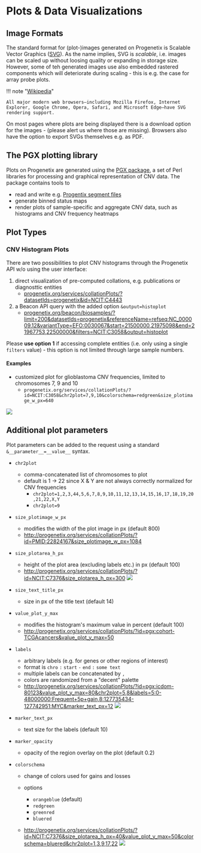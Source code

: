 # Plots & Data Visualizations

## Image Formats

The standard format for (plot-)images generated on Progenetix is Scalable Vector Graphics ([SVG](https://en.wikipedia.org/wiki/Scalable_Vector_Graphics)). As the name implies, SVG is _scalable_, i.e. images can be scaled up without loosing quality or expanding in storage size. However, some of teh generated images use also embedded rastered components which will deteriorate during scaling - this is e.g. the case for array probe plots.

!!! note "[Wikipedia](https://en.wikipedia.org/wiki/Scalable_Vector_Graphics)"

    All major modern web browsers—including Mozilla Firefox, Internet Explorer, Google Chrome, Opera, Safari, and Microsoft Edge—have SVG rendering support.

On most pages where plots are being displayed there is a download option for the images - (please alert us where those are missing). Browsers also have the option to export SVGs themselves e.g. as PDF.

## The PGX plotting library

Plots on Progenetix are generated using the [PGX package](http://github.com/progenetix/PGX/), a set of Perl libraries for processing and graphical representation of CNV data. The package contains tools to

* read and write e.g. [Progentix segment files](/doc/fileformats.html)
* generate binned status maps
* render plots of sample-specific and aggregate CNV data, such as histograms and CNV frequency heatmaps


## Plot Types

### CNV Histogram Plots

There are two possibilities to plot CNV histograms through the Progenetix API w/o using the user interface:

1. direct visualization of pre-computed collations, e.g. publications or diagnosttic entities
    * [progenetix.org/services/collationPlots/?datasetIds=progenetix&id=NCIT:C4443](http://progenetix.org/services/collationPlots/?datasetIds=progenetix&id=NCIT:C4443)
2. a Beacon API query with the added option `&output=histoplot`
    * [progenetix.org/beacon/biosamples/?limit=200&datasetIds=progenetix&referenceName=refseq:NC_000009.12&variantType=EFO:0030067&start=21500000,21975098&end=21967753,22500000&filters=NCIT:C3058&output=histoplot](http://progenetix.org/beacon/biosamples/?limit=200&datasetIds=progenetix&referenceName=refseq:NC_000009.12&variantType=EFO:0030067&start=21500000,21975098&end=21967753,22500000&filters=NCIT:C3058&output=histoplot)

Please **use option 1** if accessing complete entities (i.e. only using a single `filters` value) - this option is not limited through large sample numbers.

#### Examples

* customized plot for glioblastoma CNV frequencies, limited to chromosomes 7, 9 and 10
    - `progenetix.org/services/collationPlots/?id=NCIT:C3058&chr2plot=7,9,10&colorschema=redgreen&size_plotimage_w_px=640`

![](http://progenetix.org/services/collationPlots/?id=NCIT:C3058&chr2plot=7,9,10&colorschema=redgreen&size_plotimage_w_px=640)

## Additional plot parameters

Plot parameters can be added to the request using a standard `&__parameter__=__value__`
syntax.

* `chr2plot`
    - comma-concatenated list of chromosomes to plot
    - default is 1 -> 22 since X & Y are not always correctly normalized for CNV
  frequencies
        *  `chr2plot=1,2,3,44,5,6,7,8,9,10,11,12,13,14,15,16,17,18,19,20,21,22,X,Y`
        *  `chr2plot=9`
* `size_plotimage_w_px`
    - modifies the width of the plot image in px (default 800)
    - <http://progenetix.org/services/collationPlots/?id=PMID:22824167&size_plotimage_w_px=1084>
* `size_plotarea_h_px`
    - height of the plot area (excluding labels etc.) in px (default 100)
    - <http://progenetix.org/services/collationPlots/?id=NCIT:C7376&size_plotarea_h_px=300>
![](http://progenetix.org/services/collationPlots/?id=NCIT:C7376&size_plotarea_h_px=300)
* `size_text_title_px`
    - size in px of the title text (default 14)
* `value_plot_y_max`
    - modifies the histogram's maximum value in percent (default 100)
    - <http://progenetix.org/services/collationPlots/?id=pgx:cohort-TCGAcancers&value_plot_y_max=50>
* `labels`
    - arbitrary labels (e.g. for genes or other regions of interest)
    - format is `chro` `:` `start` `-` `end` `:` `some text`
    - multiple labels can be concatenated by `,`
    - colors are randomized from a "decent" palette
    - <http://progenetix.org/services/collationPlots/?id=pgx:icdom-80123&value_plot_y_max=80&chr2plot=5,8&labels=5:0-48000000:Frequent+5p+gain,8:127735434-127742951:MYC&marker_text_px=12>
    ![](http://progenetix.org/services/collationPlots/?id=pgx:icdom-80123&value_plot_y_max=80&chr2plot=5,8&labels=5:0-48000000:Frequent+5p+gain,8:127735434-127742951:MYC&marker_text_px=12)
* `marker_text_px`
    - text size for the labels (default 10)
* `marker_opacity`
    - opacity of the region overlay on the plot (default 0.2)

    
* `colorschema`
    - change of colors used for gains and losses
    - options
        *  `orangeblue` (default)
        *  `redgreen`
        *  `greenred`
        *  `bluered`

    - <http://progenetix.org/services/collationPlots/?id=NCIT:C7376&size_plotarea_h_px=40&value_plot_y_max=50&colorschema=bluered&chr2plot=1,3,9,17,22>
![](http://progenetix.org/services/collationPlots/?id=NCIT:C7376&size_plotarea_h_px=40&value_plot_y_max=50&colorschema=bluered&chr2plot=1,3,9,17,22)

